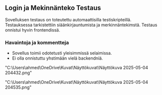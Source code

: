 ## Login ja Mekinnänteko Testaus

Sovelluksen testaus on toteutettu automaattisilla testiskripteillä. Testauksessa tarkistettiin siäänkirjauntumista ja merkinnäntekimstä. Testaus onnistui hyvin frontendissä.

### Havaintoja ja kommentteja
- Sovellus toimii odotetusti yleisimmissä selaimissa.
- Ei olla onnistuttu yhstimään vielä backendniä.

  
"C:\Users\ahmed\OneDrive\Kuvat\Näyttökuvat\Näyttökuva 2025-05-04 204432.png"

"C:\Users\ahmed\OneDrive\Kuvat\Näyttökuvat\Näyttökuva 2025-05-04 204535.png"
